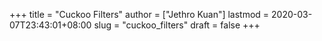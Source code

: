 +++
title = "Cuckoo Filters"
author = ["Jethro Kuan"]
lastmod = 2020-03-07T23:43:01+08:00
slug = "cuckoo_filters"
draft = false
+++

